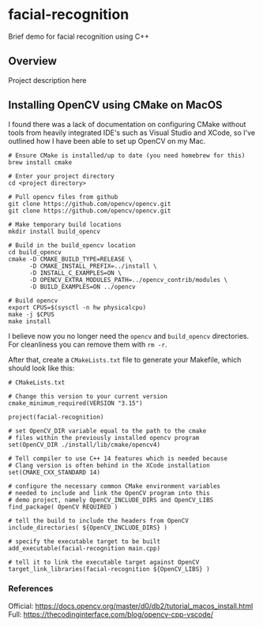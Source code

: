 # facial-recognition
Brief demo for facial recognition using C++

## Overview

Project description here

## Installing OpenCV using CMake on MacOS

I found there was a lack of documentation on configuring CMake without tools from heavily integrated IDE's such as Visual Studio and XCode, so I've outlined how I have been able to set up OpenCV on my Mac.  

```
# Ensure CMake is installed/up to date (you need homebrew for this)
brew install cmake

# Enter your project directory
cd <project directory>

# Pull opencv files from github
git clone https://github.com/opencv/opencv.git
git clone https://github.com/opencv/opencv.git

# Make temporary build locations
mkdir install build_opencv

# Build in the build_opencv location
cd build_opencv
cmake -D CMAKE_BUILD_TYPE=RELEASE \
      -D CMAKE_INSTALL_PREFIX=../install \
      -D INSTALL_C_EXAMPLES=ON \
      -D OPENCV_EXTRA_MODULES_PATH=../opencv_contrib/modules \
      -D BUILD_EXAMPLES=ON ../opencv

# Build opencv
export CPUS=$(sysctl -n hw physicalcpu)
make -j $CPUS
make install
```

I believe now you no longer need the `opencv` and `build_opencv` directories. For cleanliness you can remove them with `rm -r`.  

After that, create a `CMakeLists.txt` file to generate your Makefile, which should look like this:
```
# CMakeLists.txt

# Change this version to your current version
cmake_minimum_required(VERSION "3.15")

project(facial-recognition)

# set OpenCV_DIR variable equal to the path to the cmake
# files within the previously installed opencv program
set(OpenCV_DIR ./install/lib/cmake/opencv4)

# Tell compiler to use C++ 14 features which is needed because
# Clang version is often behind in the XCode installation
set(CMAKE_CXX_STANDARD 14)

# configure the necessary common CMake environment variables
# needed to include and link the OpenCV program into this
# demo project, namely OpenCV_INCLUDE_DIRS and OpenCV_LIBS
find_package( OpenCV REQUIRED )

# tell the build to include the headers from OpenCV
include_directories( ${OpenCV_INCLUDE_DIRS} )

# specify the executable target to be built
add_executable(facial-recognition main.cpp)

# tell it to link the executable target against OpenCV
target_link_libraries(facial-recognition ${OpenCV_LIBS} )
```

### References

Official: https://docs.opencv.org/master/d0/db2/tutorial_macos_install.html
Full: https://thecodinginterface.com/blog/opencv-cpp-vscode/
